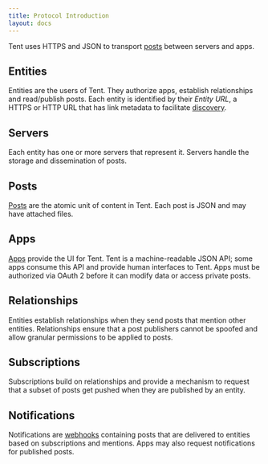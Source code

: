 ```yaml
---
title: Protocol Introduction
layout: docs
---
```


Tent uses HTTPS and JSON to transport [posts](/docs/posts) between servers and
apps.

## Entities

Entities are the users of Tent. They authorize apps, establish relationships and
read/publish posts. Each entity is identified by their *Entity URL*, a HTTPS or
HTTP URL that has link metadata to facilitate
[discovery](/docs/servers-entities).

## Servers

Each entity has one or more servers that represent it. Servers handle the
storage and dissemination of posts.

## Posts

[Posts](/docs/posts) are the atomic unit of content in Tent. Each post is JSON
and may have attached files.

## Apps

[Apps](/docs/apps) provide the UI for Tent. Tent is a machine-readable JSON API;
some apps consume this API and provide human interfaces to Tent. Apps must be
authorized via OAuth 2 before it can modify data or access private posts.

## Relationships

Entities establish relationships when they send posts that mention other
entities. Relationships ensure that a post publishers cannot be spoofed and
allow granular permissions to be applied to posts.

## Subscriptions

Subscriptions build on relationships and provide a mechanism to request that
a subset of posts get pushed when they are published by an entity.

## Notifications

Notifications are [webhooks](https://en.wikipedia.org/wiki/Webhook) containing
posts that are delivered to entities based on subscriptions and mentions. Apps
may also request notifications for published posts.
